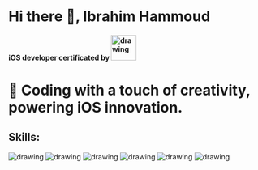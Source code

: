 # Hi there 👋, Ibrahim Hammoud
####  iOS developer certificated by <img src="https://github.com/ibrahimhmd/ibrahimhmd/assets/46127624/69cbc997-10f7-4d86-b337-5a66c4c8dc98" alt="drawing" width="50" hight= "50"/>
# 🔭 Coding with a touch of creativity, powering iOS innovation.


## Skills: 
<img src="https://github.com/ibrahimhmd/ibrahimhmd/assets/46127624/74a93543-a1ee-4304-a682-5865b349653f" alt="drawing" width=“16” hight= “16”/>
<img src="https://github.com/ibrahimhmd/ibrahimhmd/assets/46127624/ec1150eb-81ee-451b-9ab0-ae851daa907f" alt="drawing" width=“16” hight= “16”/>
<img src="https://github.com/ibrahimhmd/ibrahimhmd/assets/46127624/f1c4b64f-7d28-41bf-bce8-197f1fecc840" alt="drawing" width=“16” hight= “16”/>
<img src="https://github.com/ibrahimhmd/ibrahimhmd/assets/46127624/e617cad8-14a9-4077-95d4-917605fd9355" alt="drawing" width=“16” hight= “16”/>
<img src="https://github.com/ibrahimhmd/ibrahimhmd/assets/46127624/6f56158e-0db6-44e6-bd63-4df396ce414f" alt="drawing" width=“16” hight= “16”/>
<img src="https://github.com/ibrahimhmd/ibrahimhmd/assets/46127624/a914818b-57a9-4bab-8a5c-76e70ed95fd8" alt="drawing" width=“16” hight= “16”/>





